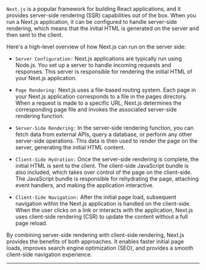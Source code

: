 `Next.js` is a popular framework for building React applications, and it provides server-side rendering (SSR) capabilities out of the box. When you run a Next.js application, it can be configured to handle server-side rendering, which means that the initial HTML is generated on the server and then sent to the client.

Here's a high-level overview of how Next.js can run on the server side:

- `Server Configuration:` Next.js applications are typically run using Node.js. You set up a server to handle incoming requests and responses. This server is responsible for rendering the initial HTML of your Next.js application.

- `Page Rendering:` Next.js uses a file-based routing system. Each page in your Next.js application corresponds to a file in the pages directory. When a request is made to a specific URL, Next.js determines the corresponding page file and invokes the associated server-side rendering function.

- `Server-Side Rendering:` In the server-side rendering function, you can fetch data from external APIs, query a database, or perform any other server-side operations. This data is then used to render the page on the server, generating the initial HTML content.

- `Client-Side Hydration:` Once the server-side rendering is complete, the initial HTML is sent to the client. The client-side JavaScript bundle is also included, which takes over control of the page on the client-side. The JavaScript bundle is responsible for rehydrating the page, attaching event handlers, and making the application interactive.

- `Client-Side Navigation:` After the initial page load, subsequent navigation within the Next.js application is handled on the client-side. When the user clicks on a link or interacts with the application, Next.js uses client-side rendering (CSR) to update the content without a full page reload.

By combining server-side rendering with client-side rendering, Next.js provides the benefits of both approaches. It enables faster initial page loads, improves search engine optimization (SEO), and provides a smooth client-side navigation experience.

---
